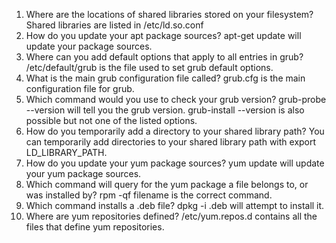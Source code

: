 1. Where are the locations of shared libraries stored on your filesystem? Shared libraries are listed in /etc/ld.so.conf 
1. How do you update your apt package sources? apt-get update will update your package sources. 
1. Where can you add default options that apply to all entries in grub? /etc/default/grub is the file used to set grub default options. 
1. What is the main grub configuration file called? grub.cfg is the main configuration file for grub. 
1. Which command would you use to check your grub version? grub-probe --version will tell you the grub version. grub-install --version is also possible but not one of the listed options. 
1. How do you temporarily add a directory to your shared library path? You can temporarily add directories to your shared library path with export LD_LIBRARY_PATH. 
1. How do you update your yum package sources? yum update will update your yum package sources. 
1. Which command will query for the yum package a file belongs to, or was installed by? rpm -qf filename is the correct command. 
1. Which command installs a .deb file? dpkg -i <package name>.deb will attempt to install it. 
1. Where are yum repositories defined? /etc/yum.repos.d contains all the files that define yum repositories. 
